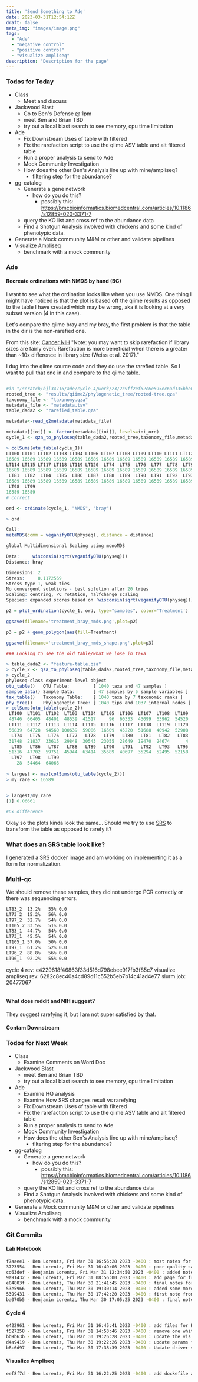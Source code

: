 ```yaml
---
title: 'Send Something to Ade'
date: 2023-03-31T12:54:12Z
draft: false
meta_img: "images/image.png"
tags:
  - "Ade"
  - "negative control"
  - "positive control"
  - "visualize-ampliseq"
description: "Description for the page"
---
```


### Todos for Today

- Class
  - Meet and discuss
- Jackwood Blast
  - Go to Ben's Defense @ 1pm
  - meet Ben and Brian TBD
  - try out a local blast search to see memory, cpu time limitation
- Ade
  - Fix Downstream Uses of table with filtered
  - Fix the rarefaction script to use the qiime ASV table and alt filtered table
  - Run a proper analysis to send to Ade
  - Mock Community Investigation
  - How does the other Ben's Analysis line up with mine/ampliseq?
    - filtering step for the abundance?
- gg-catalog
  - Generate a gene network 
    - how do you do this?
      - possibly this: https://bmcbioinformatics.biomedcentral.com/articles/10.1186/s12859-020-3371-7
  - query the KO list and cross ref to the abundance data
  - Find a Shotgun Analysis involved with chickens and some kind of phenotypic data.
- Generate a Mock community M&M or other and validate pipelines
- Visualize Ampliseq
  - benchmark with a mock community
  
### Ade

#### Recreate ordinations with NMDS by hand (BC)

I want to see what the ordination looks like when you use NMDS. One thing I might have noticed is that the plot is based off the qiime results as opposed to the table I have created which may be wrong, aka it is looking at a very subset version (4 in this case).

Let's compare the qiime bray and my bray, the first problem is that the table in the dir is the non-rarefied one.

From this site: [Cancer NIH](https://btep.ccr.cancer.gov/docs/qiime2/Lesson5/)
"Note: you may want to skip rarefaction if library sizes are fairly even. Rarefaction is more beneficial when there is a greater than ~10x difference in library size (Weiss et al. 2017)."

I dug into the qiime source code and they do use the rarefied table. So I want to pull that one in and compare to the qiime table. 

```r 

#in "/scratch/bjl34716/ade/cycle-4/work/23/2c9ff2ef62e6e595ec6ad135bbe0b4"
rooted_tree <- "results/qiime2/phylogenetic_tree/rooted-tree.qza"
taxonomy_file <- "taxonomy.qza"
metadata_file <- "metadata.tsv"
table_dada2 <- "rarefied_table.qza"

metadata<-read_q2metadata(metadata_file)

metadata[[ioi]] <- factor(metadata[[ioi]], levels=ioi_ord)
cycle_1 <- qza_to_phyloseq(table_dada2,rooted_tree,taxonomy_file,metadata_file) 

> colSums(otu_table(cycle_1))
LT100 LT101 LT102 LT103 LT104 LT106 LT107 LT108 LT109 LT110 LT111 LT112 LT113
16589 16589 16589 16589 16589 16589 16589 16589 16589 16589 16589 16589 16589
LT114 LT115 LT117 LT118 LT119 LT120  LT74  LT75  LT76  LT77  LT78  LT79  LT80
16589 16589 16589 16589 16589 16589 16589 16589 16589 16589 16589 16589 16589
 LT81  LT82  LT84  LT85  LT86  LT87  LT88  LT89  LT90  LT91  LT92  LT93  LT95
16589 16589 16589 16589 16589 16589 16589 16589 16589 16589 16589 16589 16589
 LT98  LT99
16589 16589
# correct

ord <- ordinate(cycle_1, "NMDS", "bray")

> ord

Call:
metaMDS(comm = veganifyOTU(physeq), distance = distance)

global Multidimensional Scaling using monoMDS

Data:     wisconsin(sqrt(veganifyOTU(physeq)))
Distance: bray

Dimensions: 2
Stress:     0.1172569
Stress type 1, weak ties
No convergent solutions - best solution after 20 tries
Scaling: centring, PC rotation, halfchange scaling
Species: expanded scores based on ‘wisconsin(sqrt(veganifyOTU(physeq)))’

p2 = plot_ordination(cycle_1, ord, type="samples", color='Treatment')

ggsave(filename='treatment_bray_nmds.png',plot=p2)

p3 = p2 + geom_polygon(aes(fill=Treatment)

ggsave(filename='treatment_bray_nmds_shape.png',plot=p3)

### Looking to see the old table/what we lose in taxa

> table_dada2 <- "feature-table.qza"
> cycle_2 <- qza_to_phyloseq(table_dada2,rooted_tree,taxonomy_file,metadata_file)
> cycle_2
phyloseq-class experiment-level object
otu_table()   OTU Table:         [ 1040 taxa and 47 samples ]
sample_data() Sample Data:       [ 47 samples by 5 sample variables ]
tax_table()   Taxonomy Table:    [ 1040 taxa by 7 taxonomic ranks ]
phy_tree()    Phylogenetic Tree: [ 1040 tips and 1037 internal nodes ]
> colSums(otu_table(cycle_2))
 LT100  LT101  LT102  LT103  LT104  LT105  LT106  LT107  LT108  LT109  LT110
 48746  66405  48401  48539  41517     96  60333  43099  63962  54520  44780
 LT111  LT112  LT113  LT114  LT115  LT116  LT117  LT118  LT119  LT120   LT73
 56839  64728  94560 100639  59086  16509  45220  51688  40942  52908      5
  LT74   LT75   LT76   LT77   LT78   LT79   LT80   LT81   LT82   LT83   LT84
 31748  21837  33615  29848  30543  23055  28649  19470  24674      4  26625
  LT85   LT86   LT87   LT88   LT89   LT90   LT91   LT92   LT93   LT95   LT96
 51316  47702  59751  45944  63414  35689  40697  35294  52495  52158   2857
  LT97   LT98   LT99
    28  54464  64066
    
> largest <- max(colSums(otu_table(cycle_2)))
> my_rare <- 16589


> largest/my_rare
[1] 6.06661

#6x difference
```

Okay so the plots kinda look the same...
Should we try to use [SRS](https://github.com/vitorheidrich/SRS) to transform the table as opposed to rarefy it?

### What does an SRS table look like?

I generated a SRS docker image and am working on implementing it as a form for normalization. 


### Multi-qc

We should remove these samples, they did not undergo PCR correctly or there was sequencing errors.

```bash
LT83_2	13.2%	55%	0.0
LT73_2	15.2%	56%	0.0
LT97_2	32.7%	54%	0.0
LT105_2	33.5%	51%	0.0
LT83_1	44.7%	54%	0.0
LT73_1	45.5%	54%	0.0
LT105_1	57.0%	50%	0.0
LT97_1	61.2%	52%	0.0
LT96_2	88.8%	56%	0.0
LT96_1	92.2%	55%	0.0
```

cycle 4 rev: e4229618f46863f33d516d798ebee917fb3f85c7
visualize ampliseq rev: 6282c8ec40a4cd89d11c552b5eb7b14c41ad4e77
slurm job: 20477067

```bash
```

#### What does reddit and NIH suggest?

They suggest rarefying it, but I am not super satisfied by that.

#### Contam Downstream


### Todos for Next Week

- Class
  - Examine Comments on Word Doc
- Jackwood Blast
  - meet Ben and Brian TBD
  - try out a local blast search to see memory, cpu time limitation
- Ade
  - Examine HQ analysis
  - Examine How SRS changes result vs rarefying
  - Fix Downstream Uses of table with filtered
  - Fix the rarefaction script to use the qiime ASV table and alt filtered table
  - Run a proper analysis to send to Ade
  - Mock Community Investigation
  - How does the other Ben's Analysis line up with mine/ampliseq?
    - filtering step for the abundance?
- gg-catalog
  - Generate a gene network 
    - how do you do this?
      - possibly this: https://bmcbioinformatics.biomedcentral.com/articles/10.1186/s12859-020-3371-7
  - query the KO list and cross ref to the abundance data
  - Find a Shotgun Analysis involved with chickens and some kind of phenotypic data.
- Generate a Mock community M&M or other and validate pipelines
- Visualize Ampliseq
  - benchmark with a mock community
  
### Git Commits

#### Lab Notebook

```bash
f7aaee1 - Ben Lorentz, Fri Mar 31 16:56:28 2023 -0400 : most notes for fri
3723554 - Ben Lorentz, Fri Mar 31 16:49:06 2023 -0400 : poor quality samples
cd63def - Benjamin Lorentz, Fri Mar 31 12:34:50 2023 -0400 : added notes before Bens Defense
9a91432 - Ben Lorentz, Fri Mar 31 08:56:00 2023 -0400 : add page for friday
e04803f - Ben Lorentz, Thu Mar 30 21:41:45 2023 -0400 : final notes for today
53e5966 - Ben Lorentz, Thu Mar 30 19:30:14 2023 -0400 : added some more notes
5399431 - Ben Lorentz, Thu Mar 30 17:42:20 2023 -0400 : first note from at home
ba070b5 - Benjamin Lorentz, Thu Mar 30 17:05:25 2023 -0400 : final notes for Thursday
```

#### Cycle 4 

```bash
e422961 - Ben Lorentz, Fri Mar 31 16:45:41 2023 -0400 : add files for HQ analysis
f527258 - Ben Lorentz, Fri Mar 31 14:53:46 2023 -0400 : remove one whitespace
bb9b63b - Ben Lorentz, Thu Mar 30 19:26:28 2023 -0400 : update the vis params
d4a9419 - Ben Lorentz, Thu Mar 30 19:22:26 2023 -0400 : update params file
b8c6d97 - Ben Lorentz, Thu Mar 30 17:38:39 2023 -0400 : Update driver script
```

#### Visualize Ampliseq

```bash
eef8f7d - Ben Lorentz, Fri Mar 31 16:22:25 2023 -0400 : add dockefile and renv for srs docker
```

